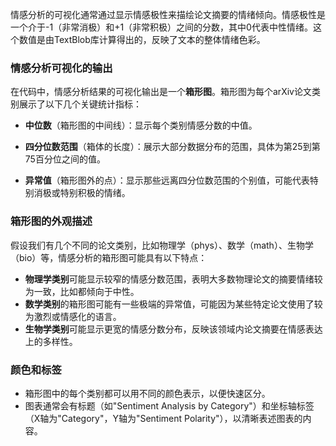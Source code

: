情感分析的可视化通常通过显示情感极性来描绘论文摘要的情绪倾向。情感极性是一个介于-1（非常消极）和+1（非常积极）之间的分数，其中0代表中性情绪。这个数值是由TextBlob库计算得出的，反映了文本的整体情绪色彩。

### 情感分析可视化的输出

在代码中，情感分析结果的可视化输出是一个**箱形图**。箱形图为每个arXiv论文类别展示了以下几个关键统计指标：

- **中位数**（箱形图的中间线）：显示每个类别情感分数的中值。


- **四分位数范围**（箱体的长度）：展示大部分数据分布的范围，具体为第25到第75百分位之间的值。

  
- **异常值**（箱形图外的点）：显示那些远离四分位数范围的个别值，可能代表特别消极或特别积极的情绪。

### 箱形图的外观描述
假设我们有几个不同的论文类别，比如物理学（phys）、数学（math）、生物学（bio）等，情感分析的箱形图可能具有以下特点：
- **物理学类别**可能显示较窄的情感分数范围，表明大多数物理论文的摘要情绪较为一致，比如都倾向于中性。
- **数学类别**的箱形图可能有一些极端的异常值，可能因为某些特定论文使用了较为激烈或情感化的语言。
- **生物学类别**可能显示更宽的情感分数分布，反映该领域内论文摘要在情感表达上的多样性。

### 颜色和标签
- 箱形图中的每个类别都可以用不同的颜色表示，以便快速区分。
- 图表通常会有标题（如"Sentiment Analysis by Category"）和坐标轴标签（X轴为"Category"，Y轴为"Sentiment Polarity"），以清晰表述图表的内容。


